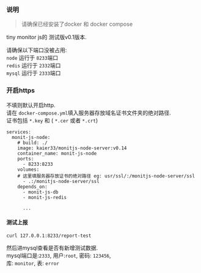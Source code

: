 
### 说明
> 请确保已经安装了docker 和 docker compose

tiny monitor js的 测试版v0.1版本. 

请确保以下端口没被占用:  
`node` 运行于 `8233`端口  
`redis` 运行于 `2332`端口   
`mysql` 运行于 `2333`端口

### 开启https
不填则默认开启http.  
请在 `docker-compose.yml`填入服务器存放域名证书文件夹的绝对路径.   
证书包括 `*.key` 和 ( `*.cer` 或者 `*.crt`)

```
services:
  monit-js-node:
    # build: ./
    image: kaier33/monitjs-node-server:v0.14
    container_name: monit-js-node
    ports:
      - 8233:8233
    volumes:
    # 这里填服务器存放证书的绝对路径 eg: usr/ssl/:/monitjs-node-server/ssl
      - .:/monitjs-node-server/ssl
    depends_on:
      - monit-js-db
      - monit-js-redis

      ...
```

#### 测试上报
`curl 127.0.0.1:8233/report-test`

然后进mysql查看是否有新增测试数据.  
mysql端口是:`2333`, 用户:`root`, 密码: `123456`,   
库: `monitor`, 表: `error`

